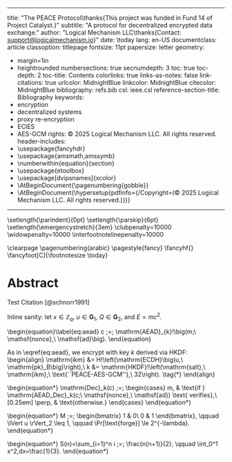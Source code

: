 <!-- 
Copyright (C) 2025 Logical Mechanism LLC
SPDX-License-Identifier: CC-BY-4.0
-->
---
title: "The PEACE Protocol\\thanks{This project was funded in Fund 14 of Project Catalyst.}"
subtitle: "A protocol for decentralized encrypted data exchange."
author: "Logical Mechanism LLC\\thanks{Contact: support@logicalmechanism.io}"
date: \today
lang: en-US
documentclass: article
classoption: titlepage
fontsize: 11pt
papersize: letter
geometry:
  - margin=1in
  - heightrounded
numbersections: true
secnumdepth: 3
toc: true
toc-depth: 2
toc-title: Contents
colorlinks: true
links-as-notes: false
link-citations: true
urlcolor: MidnightBlue
linkcolor: MidnightBlue
citecolor: MidnightBlue
bibliography: refs.bib
csl: ieee.csl
reference-section-title: Bibliography
keywords:
  - encryption
  - decentralized systems
  - proxy re-encryption
  - ECIES
  - AES-GCM
rights: © 2025 Logical Mechanism LLC. All rights reserved.
header-includes:
  - \usepackage{fancyhdr}
  - \usepackage{amsmath,amssymb}
  - \numberwithin{equation}{section}
  - \usepackage{etoolbox}
  - \usepackage[dvipsnames]{xcolor}
  - \AtBeginDocument{\pagenumbering{gobble}}
  - \AtBeginDocument{\hypersetup{pdfinfo={/Copyright=(© 2025 Logical Mechanism LLC. All rights reserved.)}}}
---


\setlength{\parindent}{0pt}
\setlength{\parskip}{6pt}
\setlength{\emergencystretch}{3em}
\clubpenalty=10000
\widowpenalty=10000
\interfootnotelinepenalty=10000

\clearpage
\pagenumbering{arabic}
\pagestyle{fancy}
\fancyhf{}
\fancyfoot[C]{\footnotesize \today}


# Abstract

Test Citation [@schnorr1991]

Inline sanity: let $x\in\mathbb{Z}_q$, $u\in\mathbf{G}_1$, $Q\in\mathbf{G}_2$, and $E=mc^2$.

\begin{equation}\label{eq:aead}
c \;=\; \mathrm{AEAD}_{k}\!\big(m;\ \mathsf{nonce},\ \mathsf{ad}\big).
\end{equation}

As in \eqref{eq:aead}, we encrypt with key $k$ derived via HKDF:
\begin{align}
\mathrm{ikm} &= H\!\left(\mathrm{ECDH}\big(u,\ \mathrm{pk}_B\big)\right),\\
k &= \mathrm{HKDF}\!\left(\mathrm{salt},\ \mathrm{ikm},\ \text{``PEACE-AES-GCM''},\ 32\right). \tag{\*}
\end{align}

\begin{equation*}
\mathrm{Dec}_k(c) \;=\;
\begin{cases}
m, & \text{if } \mathrm{AEAD\_Dec}_k(c;\ \mathsf{nonce},\ \mathsf{ad}) \text{ verifies},\\[0.25em]
\perp, & \text{otherwise.}
\end{cases}
\end{equation*}

\begin{equation*}
M \;=\;
\begin{bmatrix}
1 & 0\\
0 & 1
\end{bmatrix},
\qquad
\lVert u \rVert_2 \leq 1,
\qquad
\Pr[\text{forge}] \le 2^{-\lambda}.
\end{equation*}

\begin{equation*}
S(n)=\sum_{i=1}^n i \;=\; \frac{n(n+1)}{2},
\qquad
\int_0^1 x^2\,dx=\frac{1}{3}.
\end{equation*}
